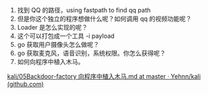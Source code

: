 1. 找到 QQ 的路径，using fastpath to find qq path
2. 但是你这个独立的程序想做什么呢？如何调用 qq 的视频功能呢？
3. Loader 是怎么实现的呢？
4. 这个可以打包成一个工具 -i payload
5. go 获取用户摄像头怎么做呢？
6. go 获取麦克风，语音识别，系统权限。你怎么获得呢？
7. 如何向程序中植入木马。

[kali/05Backdoor-factory 向程序中植入木马.md at master · Yehnn/kali (github.com)](https://github.com/Yehnn/kali/blob/master/kali%E5%90%8E%E9%97%A8%E6%8A%80%E6%9C%AF%E5%AE%9E%E6%88%98/05Backdoor-factory%20%E5%90%91%E7%A8%8B%E5%BA%8F%E4%B8%AD%E6%A4%8D%E5%85%A5%E6%9C%A8%E9%A9%AC.md)